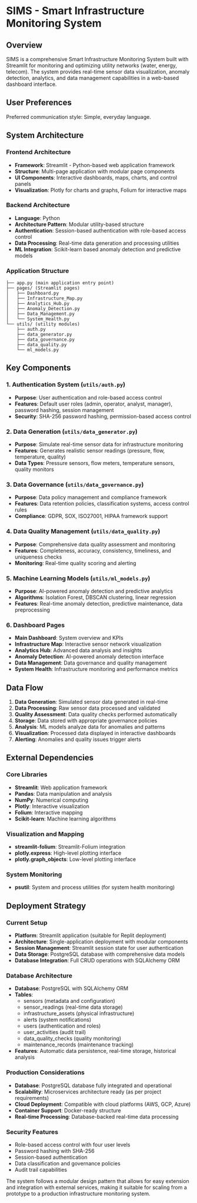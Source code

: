 # SIMS - Smart Infrastructure Monitoring System

## Overview

SIMS is a comprehensive Smart Infrastructure Monitoring System built with Streamlit for monitoring and optimizing utility networks (water, energy, telecom). The system provides real-time sensor data visualization, anomaly detection, analytics, and data management capabilities in a web-based dashboard interface.

## User Preferences

Preferred communication style: Simple, everyday language.

## System Architecture

### Frontend Architecture
- **Framework**: Streamlit - Python-based web application framework
- **Structure**: Multi-page application with modular page components
- **UI Components**: Interactive dashboards, maps, charts, and control panels
- **Visualization**: Plotly for charts and graphs, Folium for interactive maps

### Backend Architecture
- **Language**: Python
- **Architecture Pattern**: Modular utility-based structure
- **Authentication**: Session-based authentication with role-based access control
- **Data Processing**: Real-time data generation and processing utilities
- **ML Integration**: Scikit-learn based anomaly detection and predictive models

### Application Structure
```
├── app.py (main application entry point)
├── pages/ (Streamlit pages)
│   ├── Dashboard.py
│   ├── Infrastructure_Map.py
│   ├── Analytics_Hub.py
│   ├── Anomaly_Detection.py
│   ├── Data_Management.py
│   └── System_Health.py
└── utils/ (utility modules)
    ├── auth.py
    ├── data_generator.py
    ├── data_governance.py
    ├── data_quality.py
    └── ml_models.py
```

## Key Components

### 1. Authentication System (`utils/auth.py`)
- **Purpose**: User authentication and role-based access control
- **Features**: Default user roles (admin, operator, analyst, manager), password hashing, session management
- **Security**: SHA-256 password hashing, permission-based access control

### 2. Data Generation (`utils/data_generator.py`)
- **Purpose**: Simulate real-time sensor data for infrastructure monitoring
- **Features**: Generates realistic sensor readings (pressure, flow, temperature, quality)
- **Data Types**: Pressure sensors, flow meters, temperature sensors, quality monitors

### 3. Data Governance (`utils/data_governance.py`)
- **Purpose**: Data policy management and compliance framework
- **Features**: Data retention policies, classification systems, access control rules
- **Compliance**: GDPR, SOX, ISO27001, HIPAA framework support

### 4. Data Quality Management (`utils/data_quality.py`)
- **Purpose**: Comprehensive data quality assessment and monitoring
- **Features**: Completeness, accuracy, consistency, timeliness, and uniqueness checks
- **Monitoring**: Real-time quality scoring and alerting

### 5. Machine Learning Models (`utils/ml_models.py`)
- **Purpose**: AI-powered anomaly detection and predictive analytics
- **Algorithms**: Isolation Forest, DBSCAN clustering, linear regression
- **Features**: Real-time anomaly detection, predictive maintenance, data preprocessing

### 6. Dashboard Pages
- **Main Dashboard**: System overview and KPIs
- **Infrastructure Map**: Interactive sensor network visualization
- **Analytics Hub**: Advanced data analysis and insights
- **Anomaly Detection**: AI-powered anomaly detection interface
- **Data Management**: Data governance and quality management
- **System Health**: Infrastructure monitoring and performance metrics

## Data Flow

1. **Data Generation**: Simulated sensor data generated in real-time
2. **Data Processing**: Raw sensor data processed and validated
3. **Quality Assessment**: Data quality checks performed automatically
4. **Storage**: Data stored with appropriate governance policies
5. **Analysis**: ML models analyze data for anomalies and patterns
6. **Visualization**: Processed data displayed in interactive dashboards
7. **Alerting**: Anomalies and quality issues trigger alerts

## External Dependencies

### Core Libraries
- **Streamlit**: Web application framework
- **Pandas**: Data manipulation and analysis
- **NumPy**: Numerical computing
- **Plotly**: Interactive visualization
- **Folium**: Interactive mapping
- **Scikit-learn**: Machine learning algorithms

### Visualization and Mapping
- **streamlit-folium**: Streamlit-Folium integration
- **plotly.express**: High-level plotting interface
- **plotly.graph_objects**: Low-level plotting interface

### System Monitoring
- **psutil**: System and process utilities (for system health monitoring)

## Deployment Strategy

### Current Setup
- **Platform**: Streamlit application (suitable for Replit deployment)
- **Architecture**: Single-application deployment with modular components
- **Session Management**: Streamlit session state for user authentication
- **Data Storage**: PostgreSQL database with comprehensive data models
- **Database Integration**: Full CRUD operations with SQLAlchemy ORM

### Database Architecture
- **Database**: PostgreSQL with SQLAlchemy ORM
- **Tables**: 
  - sensors (metadata and configuration)
  - sensor_readings (real-time data storage)
  - infrastructure_assets (physical infrastructure)
  - alerts (system notifications)
  - users (authentication and roles)
  - user_activities (audit trail)
  - data_quality_checks (quality monitoring)
  - maintenance_records (maintenance tracking)
- **Features**: Automatic data persistence, real-time storage, historical analysis

### Production Considerations
- **Database**: PostgreSQL database fully integrated and operational
- **Scalability**: Microservices architecture ready (as per project requirements)
- **Cloud Deployment**: Compatible with cloud platforms (AWS, GCP, Azure)
- **Container Support**: Docker-ready structure
- **Real-time Processing**: Database-backed real-time data processing

### Security Features
- Role-based access control with four user levels
- Password hashing with SHA-256
- Session-based authentication
- Data classification and governance policies
- Audit trail capabilities

The system follows a modular design pattern that allows for easy extension and integration with external services, making it suitable for scaling from a prototype to a production infrastructure monitoring system.